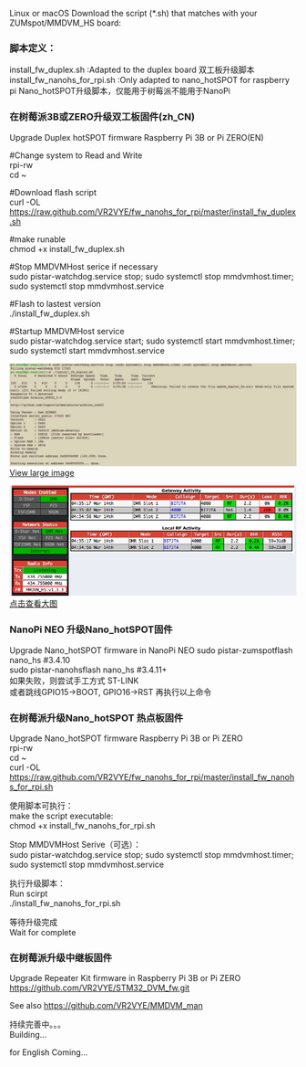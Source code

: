 Linux or macOS Download the script (*.sh) that matches with your ZUMspot/MMDVM_HS board:  
 
### 脚本定义：  
install_fw_duplex.sh :Adapted to the duplex board 双工板升级脚本  
install_fw_nanohs_for_rpi.sh :Only adapted to nano_hotSPOT for raspberry pi Nano_hotSPOT升级脚本，仅能用于树莓派不能用于NanoPi  

### 在树莓派3B或ZERO升级双工板固件(zh_CN)   
Upgrade Duplex hotSPOT firmware Raspberry Pi 3B or Pi ZERO(EN)   

#Change system to Read and Write  
rpi-rw   
cd ~   

#Download flash script  
curl -OL https://raw.github.com/VR2VYE/fw_nanohs_for_rpi/master/install_fw_duplex.sh  

#make runable   
chmod +x install_fw_duplex.sh     

#Stop MMDVMHost serice if necessary  
sudo pistar-watchdog.service stop; sudo systemctl stop mmdvmhost.timer; sudo systemctl stop mmdvmhost.service  

#Flash to lastest version  
./install_fw_duplex.sh  

#Startup MMDVMHost service   
sudo pistar-watchdog.service start; sudo systemctl start mmdvmhost.timer; sudo systemctl start mmdvmhost.service    

![Image loading](/nano_duplex_cmd.png)   
[View large image](https://github.com/bi7jta/MMDVM_HS_firmware/raw/master/nano_duplex_cmd.png)  

![图片装载中](/nano_duplex_ui.png)      
[点击查看大图](https://github.com/bi7jta/MMDVM_HS_firmware/raw/master/nano_duplex_ui.png)   

### NanoPi NEO 升级Nano_hotSPOT固件  
Upgrade Nano_hotSPOT firmware in NanoPi NEO
sudo pistar-zumspotflash nano_hs #3.4.10  
sudo pistar-nanohsflash nano_hs #3.4.11+  
如果失败，则尝试手工方式 ST-LINK   
或者跳线GPIO15->BOOT, GPIO16->RST 再执行以上命令  
  
  
### 在树莓派升级Nano_hotSPOT 热点板固件     
Upgrade Nano_hotSPOT firmware Raspberry Pi 3B or Pi ZERO  
rpi-rw    
cd ~    
curl -OL https://raw.github.com/VR2VYE/fw_nanohs_for_rpi/master/install_fw_nanohs_for_rpi.sh    
  
使用脚本可执行：    
make the script executable:    
chmod +x install_fw_nanohs_for_rpi.sh    
  
Stop MMDVMHost Serive（可选）：    
sudo pistar-watchdog.service stop; sudo systemctl stop mmdvmhost.timer; sudo systemctl stop mmdvmhost.service   
  
执行升级脚本：   
Run scirpt   
./install_fw_nanohs_for_rpi.sh    
  
等待升级完成    
Wait for complete 
  
### 在树莓派升级中继板固件    
Upgrade Repeater Kit firmware in Raspberry Pi 3B or Pi ZERO   
https://github.com/VR2VYE/STM32_DVM_fw.git    

See also https://github.com/VR2VYE/MMDVM_man     
 
持续完善中。。。    
Building...   

for English Coming...      

